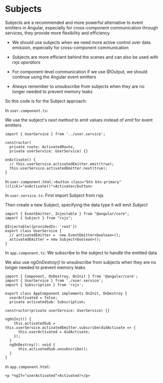 # Subjects

Subjects are a recommended and more powerful alternative to event emitters in Angular, especially for cross-component communication through services, they provide more flexibility and efficiency

- We should use subjects when we need more active control over data emission, especially for cross-component communication

- Subjects are more efficient behind the scenes and can also be used with _rxjs operators_

- For component-level communication if we use @Output, we should continue using the Angular event emitters

- Always remember to unsubscribe from subjects when they are no longer needed to prevent memory leaks

So this code is for the Subject approach:

In `user.component.ts`:

We use the subject's _next method_ to emit values instead of _emit_ for event emitters

```
import { UserService } from '../user.service';

constructor(
  private route: ActivatedRoute,
  private userService: UserService) {}

onActivate() {
  // this.userService.activatedEmitter.emit(true);
  this.userService.activatedEmitter.next(true);
}

```

In `user.component.html`:
`<button class="btn btn-primary" (click)="onActivate()">Activate</button>`

In `user.service.ts`:
First import Subject from rxjs

Then create a new Subject, specifying the data type it will emit _Subject<boolean>_

```
import { EventEmitter, Injectable } from "@angular/core";
import { Subject } from "rxjs";

@Injectable({providedIn: 'root'})
export class UserService {
  // activatedEmitter =  new EventEmitter<boolean>();
  activatedEmitter = new Subject<boolean>();
}
```

In `app.component.ts`:
We subscribe to the subject to handle the emitted data

We also use _ngOnDestroy()_ to unsubscribe from subjects when they are no longer needed to prevent memory leaks

```
import { Component, OnDestroy, OnInit } from '@angular/core';
import { UserService } from './user.service';
import { Subscription } from 'rxjs';

export class AppComponent implements OnInit, OnDestroy {
  userActivated = false;
  private activatedSub: Subscription;

constructor(private userService: UserService) {}

ngOnInit() {
    this.activatedSub = this.userService.activatedEmitter.subscribe(didActivate => {
      this.userActivated = didActivate;
    });
  }
  ngOnDestroy(): void {
      this.activatedSub.unsubscribe();
  }
}
```

in `app.component.html`:

`<p *ngIf="userActivated">Activated!</p>`
